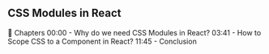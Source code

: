 ## CSS Modules in React

📖 Chapters
00:00 - Why do we need CSS Modules in React?
03:41 - How to Scope CSS to a Component in React?
11:45 - Conclusion
